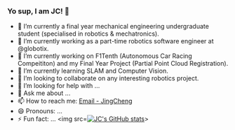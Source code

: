 ### Yo sup, I am JC! 👋

- 🌱 I’m currently a final year mechanical engineering undergraduate student (specialised in robotics & mechatronics).
- 🔭 I’m currently working as a part-time robotics software engineer at @globotix.
- 🌱 I’m currently working on F1Tenth (Autonomous Car Racing Compeititon) and my Final Year Project (Partial Point Cloud Registration).
- 🌱 I’m currently learning SLAM and Computer Vision.
- 👯 I’m looking to collaborate on any interesting robotics project.
- 🤔 I’m looking for help with ...
- 💬 Ask me about ...
- 📫 How to reach me: [Email - JingCheng](jchia029@.e.ntu.edu.sg)
- 😄 Pronouns: ...
- ⚡ Fun fact: ...
<img src=[![JC's GitHub stats](https://github-readme-stats.vercel.app/api?username=JC0103)](https://github.com/anuraghazra/github-readme-stats)>
